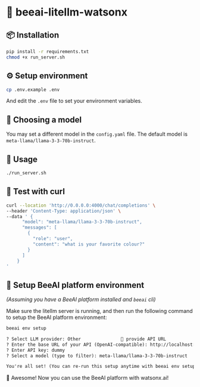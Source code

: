 # 🐝 beeai-litellm-watsonx

## 📦 Installation
```bash
pip install -r requirements.txt
chmod +x run_server.sh
```

## ⚙️ Setup environment
```bash
cp .env.example .env
```
And edit the `.env` file to set your environment variables.

## 🤖 Choosing a model
You may set a different model in the `config.yaml` file. The default model is `meta-llama/llama-3-3-70b-instruct`.

## 🚀 Usage
```bash
./run_server.sh
```

## 🧪 Test with curl
```bash
curl --location 'http://0.0.0.0:4000/chat/completions' \
--header 'Content-Type: application/json' \
--data ' {
      "model": "meta-llama/llama-3-3-70b-instruct",
      "messages": [
        {
          "role": "user",
          "content": "what is your favorite colour?"
        }
      ]
    }
'
```

## 🐝 Setup BeeAI platform environment
_(Assuming you have a BeeAI platform installed and `beeai` cli)_

Make sure the litellm server is running, and then run the following command to setup the BeeAI platform environment:
```bash
beeai env setup
```

```txt
? Select LLM provider: Other               🔧 provide API URL
? Enter the base URL of your API (OpenAI-compatible): http://localhost:4000
? Enter API key: dummy
? Select a model (type to filter): meta-llama/llama-3-3-70b-instruct

You're all set! (You can re-run this setup anytime with beeai env setup)
```

🎉 Awesome! Now you can use the BeeAI platform with watsonx.ai!
